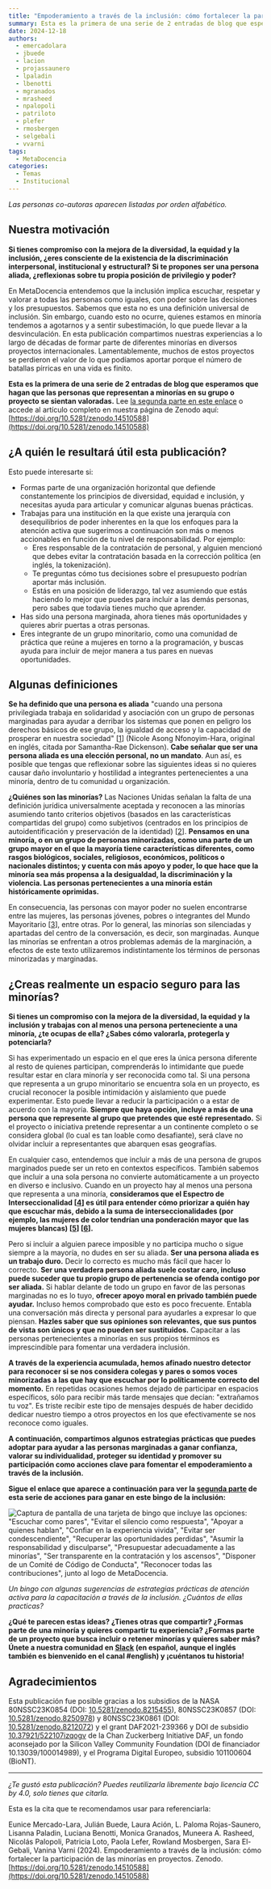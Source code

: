 ```yaml
---
title: "Empoderamiento a través de la inclusión: cómo fortalecer la participación de las minorías en proyectos. Parte 1 de 2"
summary: Esta es la primera de una serie de 2 entradas de blog que esperamos que hagan que las personas que representan a minorías en su grupo o proyecto se sientan valoradas.
date: 2024-12-18
authors:
  - emercadolara
  - jbuede
  - lacion
  - projassaunero
  - lpaladin
  - lbenotti
  - mgranados
  - mrasheed
  - npalopoli
  - patriloto
  - plefer
  - rmosbergen
  - selgebali
  - vvarni
tags:
  - MetaDocencia
categories:
  - Temas
  - Institucional
---
```


*Las personas co-autoras aparecen listadas por orden alfabético.*

## Nuestra motivación
**Si tienes compromiso con la mejora de la diversidad, la equidad y la inclusión, ¿eres consciente de la existencia de la discriminación interpersonal, institucional y estructural? Si te propones ser una persona aliada, ¿reflexionas sobre tu propia posición de privilegio y poder?** 

En MetaDocencia entendemos que la inclusión implica escuchar, respetar y valorar a todas las personas como iguales, con poder sobre las decisiones y los presupuestos. Sabemos que esta no es una definición universal de inclusión. Sin embargo, cuando esto no ocurre, quienes estamos en minoría tendemos a agotarnos y a sentir subestimación, lo que puede llevar a la desvinculación. En esta publicación compartimos nuestras experiencias a lo largo de décadas de formar parte de diferentes minorías en diversos proyectos internacionales. Lamentablemente, muchos de estos proyectos se perdieron el valor de lo que podíamos aportar porque el número de batallas pírricas en una vida es finito.

**Esta es la primera de una serie de 2 entradas de blog que esperamos que hagan que las personas que representan a minorías en su grupo o proyecto se sientan valoradas.** Lee [la segunda parte en este enlace](https://www.metadocencia.org/post/2024/20241218-empoderamiento-inclusion-2/) o accede al artículo completo en nuestra página de Zenodo aquí: 
[https://doi.org/10.5281/zenodo.14510588](https://doi.org/10.5281/zenodo.14510588)

##  ¿A quién le resultará útil esta publicación?
Esto puede interesarte si:
- Formas parte de una organización horizontal que defiende constantemente los principios de diversidad, equidad e inclusión, y necesitas ayuda para articular y comunicar algunas buenas prácticas.
- Trabajas para una institución en la que existe una jerarquía con desequilibrios de poder inherentes en la que los enfoques para la atención activa que sugerimos a continuación son más o menos accionables en función de tu nivel de responsabilidad. Por ejemplo:
  - Eres responsable de la contratación de personal, y alguien mencionó que debes evitar la contratación basada en la corrección política (en inglés, la tokenización).
  - Te preguntas cómo tus decisiones sobre el presupuesto podrían aportar más inclusión.
  - Estás en una posición de liderazgo, tal vez asumiendo que estás haciendo lo mejor que puedes para incluir a las demás personas, pero sabes que todavía tienes mucho que aprender.
- 	Has sido una persona marginada, ahora tienes más oportunidades y quieres abrir puertas a otras personas.
- 	Eres integrante de un grupo minoritario, como una comunidad de práctica que reúne a mujeres en torno a la programación, y buscas ayuda para incluir de mejor manera a tus pares en nuevas oportunidades.  

## Algunas definiciones

**Se ha definido que una persona es aliada** "cuando una persona privilegiada trabaja en solidaridad y asociación con un grupo de personas marginadas para ayudar a derribar los sistemas que ponen en peligro los derechos básicos de ese grupo, la igualdad de acceso y la capacidad de prosperar en nuestra sociedad" [[1](https://www.edi.nih.gov/the-EDI-pulse-blog/what-allyship)] (Nicole Asong Nfonoyim-Hara, original en inglés, citada por Samantha-Rae Dickenson). **Cabe señalar que ser una persona aliada es una elección personal, no un mandato**.  Aun así, es posible que tengas que reflexionar sobre las siguientes ideas si no quieres causar daño involuntario y hostilidad a integrantes pertenecientes a una minoría, dentro de tu comunidad u organización.

**¿Quiénes son las minorías?** Las Naciones Unidas señalan la falta de una definición jurídica universalmente aceptada y reconocen a las minorías asumiendo tanto criterios objetivos (basados en las características compartidas del grupo) como subjetivos (centrados en los principios de autoidentificación y preservación de la identidad) [[2](https://www.undp.org/publications/marginalised-minorities-development-programming-resource-guide-and-toolkit)]. **Pensamos en una minoría, o en un grupo de personas minorizadas, como una parte de un grupo mayor en el que la mayoría tiene características diferentes, como rasgos biológicos, sociales, religiosos, económicos, políticos o nacionales distintos; y cuenta con más apoyo y poder, lo que hace que la minoría sea más propensa a la desigualdad, la discriminación y la violencia. Las personas pertenecientes a una minoría están históricamente oprimidas.**

En consecuencia, las personas con mayor poder no suelen encontrarse entre las mujeres, las personas jóvenes, pobres o integrantes del Mundo Mayoritario [[3](https://gh.bmj.com/content/bmjgh/7/6/e009704.full.pdf)], entre otras. Por lo general, las minorías son silenciadas y apartadas del centro de la conversación, es decir, son marginadas. Aunque las minorías se enfrentan a otros problemas además de la marginación, a efectos de este texto utilizaremos indistintamente los términos de personas minorizadas y marginadas.

## ¿Creas realmente un espacio seguro para las minorías?
**Si tienes un compromiso con la mejora de la diversidad, la equidad y la inclusión y trabajas con al menos una persona perteneciente a una minoría, ¿te ocupas de ella? ¿Sabes cómo valorarla, protegerla y potenciarla?**

Si has experimentado un espacio en el que eres la única persona diferente al resto de quienes participan, comprenderás lo intimidante que puede resultar estar en clara minoría y ser reconocida como tal. Si una persona que representa a un grupo minoritario se encuentra sola en un proyecto, es crucial reconocer la posible intimidación y aislamiento que puede experimentar. Esto puede llevar a reducir la participación o a estar de acuerdo con la mayoría. **Siempre que haya opción, incluye a más de una persona que represente al grupo que pretendes que esté representado.** Si el proyecto o iniciativa pretende representar a un continente completo o se considera global (lo cual es tan loable como desafiante), será clave no olvidar incluir a representantes que abarquen esas geografías.

En cualquier caso, entendemos que incluir a más de una persona de grupos marginados puede ser un reto en contextos específicos. También sabemos que incluir a una sola persona no convierte automáticamente a un proyecto en diverso e inclusivo. Cuando en un proyecto hay al menos una persona que representa a una minoría, **consideramos que el Espectro de Interseccionalidad [[4](https://www.practicaldiversity.org/accessible/2022-02_Diversity_in_Leadership/#intersectionality)] es útil para entender cómo priorizar a quién hay que escuchar más, debido a la suma de interseccionalidades (por ejemplo, las mujeres de color tendrían una ponderación mayor que las mujeres blancas) [[5](https://coco-net.org/problem-woman-colour-nonprofit-organizations/)] [[6](https://www.uqp.com.au/books/talkin-up-to-the-white-woman-indigenous-women-and-feminism-20th-anniversary-edition)].**

Pero si incluir a alguien parece imposible y no participa mucho o sigue siempre a la mayoría, no dudes en ser su aliada. **Ser una persona aliada es un trabajo duro.** Decir lo correcto es mucho más fácil que hacer lo correcto. **Ser una verdadera persona aliada suele costar caro, incluso puede suceder que tu propio grupo de pertenencia se ofenda contigo por ser aliada.** Si hablar delante de todo un grupo en favor de las personas marginadas no es lo tuyo, **ofrecer apoyo moral en privado también puede ayudar.**  Incluso hemos comprobado que esto es poco frecuente. Entabla una conversación más directa y personal para ayudarles a expresar lo que piensan. **Hazles saber que sus opiniones son relevantes, que sus puntos de vista son únicos y que no pueden ser sustituidos.** Capacitar a las personas pertenecientes a minorías en sus propios términos es imprescindible para fomentar una verdadera inclusión.

**A través de la experiencia acumulada, hemos afinado nuestro detector para reconocer si se nos considera colegas y pares o somos voces minorizadas a las que hay que escuchar por lo políticamente correcto del momento.** En repetidas ocasiones hemos dejado de participar en espacios específicos, sólo para recibir más tarde mensajes que decían: "extrañamos tu voz". Es triste recibir este tipo de mensajes después de haber decidido dedicar nuestro tiempo a otros proyectos en los que efectivamente se nos reconoce como iguales.

**A continuación, compartimos algunos estrategias prácticas que puedes adoptar para ayudar a las personas marginadas a ganar confianza, valorar su individualidad, proteger su identidad y promover su participación como acciones clave para fomentar el empoderamiento a través de la inclusión.** 

**Sigue el enlace que aparece a continuación para ver la [segunda parte](https://www.metadocencia.org/post/2024/20241218-empoderamiento-inclusion-2/) de esta serie de acciones para ganar en este bingo de la inclusión:** 

![Captura de pantalla de una tarjeta de bingo que incluye las opciones: "Escuchar como pares", "Evitar el silencio como respuesta", "Apoyar a quienes hablan", "Confiar en la experiencia vivida", "Evitar ser condescendiente", "Recuperar las oportunidades perdidas", "Asumir la responsabilidad y disculparse", "Presupuestar adecuadamente a las minorías", "Ser transparente en la contratación y los ascensos", "Disponer de un Comité de Código de Conducta", "Reconocer todas las contribuciones", junto al logo de MetaDocencia.](https://www.metadocencia.org/img/bingo-inclusion-ES.jpg) 

*Un bingo con algunas sugerencias de estrategias prácticas de atención activa para la capacitación a través de la inclusión. ¿Cuántos de ellas practicas?* 

**¿Qué te parecen estas ideas? ¿Tienes otras que compartir? ¿Formas parte de una minoría y quieres compartir tu experiencia? ¿Formas parte de un proyecto que busca incluir o retener minorías y quieres saber más?  Únete a nuestra comunidad en [Slack](https://w3id.org/metadocencia/slack) (en español, aunque el inglés también es bienvenido en el canal #english) y ¡cuéntanos tu historia!**


## Agradecimientos
Esta publicación fue posible gracias a los subsidios de la NASA 80NSSC23K0854 (DOI: [10.5281/zenodo.8215455](https://zenodo.org/doi/10.5281/zenodo.8215455)), 80NSSC23K0857 (DOI: [10.5281/zenodo.8250978](https://zenodo.org/doi/10.5281/zenodo.8250978)) y 80NSSC23K0861 (DOI: [10.5281/zenodo.8212072](https://zenodo.org/doi/10.5281/zenodo.8212072)) y el grant DAF2021-239366 y DOI de subsidio [10.37921/522107izqogv](https://doi.org/10.37921/522107izqogv) de la Chan Zuckerberg Initiative DAF, un fondo aconsejado por la Silicon Valley Community Foundation (DOI de financiador 10.13039/100014989), y el Programa Digital Europeo, subsidio 101100604 (BioNT).


---

*¿Te gustó esta publicación? Puedes reutilizarla libremente bajo licencia CC by 4.0, solo tienes que citarla.* 

Esta es la cita que te recomendamos usar para referenciarla:

Eunice Mercado-Lara, Julián Buede, Laura Ación, L. Paloma Rojas-Saunero, Lisanna Paladin, Luciana Benotti, Monica Granados, Muneera A. Rasheed, Nicolás Palopoli,  Patricia Loto, Paola Lefer, Rowland Mosbergen, Sara El-Gebali, Vanina Varni (2024). Empoderamiento a través de la inclusión: cómo fortalecer la participación de las minorías en proyectos. Zenodo. [https://doi.org/10.5281/zenodo.14510588](https://doi.org/10.5281/zenodo.14510588)
